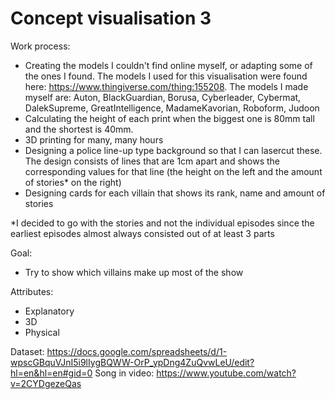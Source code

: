 # Concept visualisation 3

Work process:
  - Creating the models I couldn't find online myself, or adapting some of the ones I found. The models I used for this visualisation were  found here: https://www.thingiverse.com/thing:155208. The models I made myself are: Auton, BlackGuardian, Borusa, Cyberleader, Cybermat, DalekSupreme, GreatIntelligence, MadameKavorian, Roboform, Judoon
  - Calculating the height of each print when the biggest one is 80mm tall and the shortest is 40mm.
  - 3D printing for many, many hours
  - Designing a police line-up type background so that I can lasercut these. The design consists of lines that are 1cm apart and shows the corresponding values for that line (the height on the left and the amount of stories* on the right)
  - Designing cards for each villain that shows its rank, name and amount of stories
  
*I decided to go with the stories and not the individual episodes since the earliest episodes almost always consisted out of at least 3 parts

Goal:
  - Try to show which villains make up most of the show
  

Attributes:
  - Explanatory
  - 3D
  - Physical
  
  
Dataset: https://docs.google.com/spreadsheets/d/1-wpscGBquVJnI5i9lIygBQWW-OrP_ypDng4ZuQvwLeU/edit?hl=en&hl=en#gid=0
Song in video: https://www.youtube.com/watch?v=2CYDgezeQas
